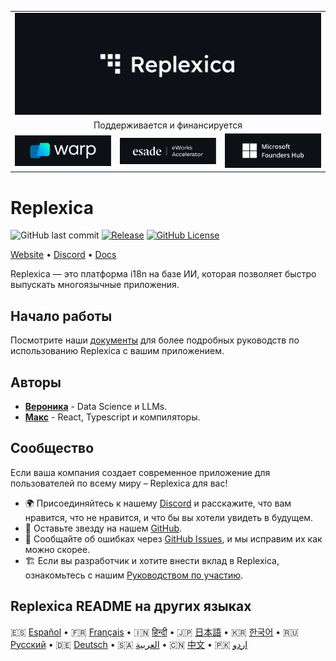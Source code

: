 <table width="100%">
    <tr>
        <td colspan="3">
            <a href="https://replexica.com">
                <img src="/content/banner.dark.png" width="100%" />
            </a>
        </td>
    </tr>
    <tr>
        <td colspan="3" align="center">
            Поддерживается и финансируется
        </td>
    </tr>
    <tr>
        <td width="33%">
            <a target="_blank" href="https://www.warp.dev/?utm_source=github&utm_medium=referral&utm_campaign=replexica_20240626">
                <img src="/content/warp.dark.png" />
            </a>
        </td>
        <td width="33%">
            <a target="_blank" href="https://www.esade.edu/en/learning-innovation/rambla/eworks">
                <img src="/content/eworks.dark.png" />
            </a>
        </td>
        <td width="33%">
            <a target="_blank" href="https://foundershub.startups.microsoft.com">
                <img src="/content/ms-f-hub.dark.png" />
            </a>
        </td>
    </tr>
</table>

# Replexica

![GitHub last commit](https://img.shields.io/github/last-commit/replexica/replexica)
[![Release](https://github.com/replexica/replexica/actions/workflows/release.yml/badge.svg)](https://github.com/replexica/replexica/actions/workflows/release.yml)
[![GitHub License](https://img.shields.io/github/license/replexica/replexica)](https://github.com/replexica/replexica/blob/main/LICENSE.md)

[Website](https://replexica.com) •
[Discord](https://replexica.com/go/discord) •
[Docs](https://replexica.com/go/docs)

Replexica — это платформа i18n на базе ИИ, которая позволяет быстро выпускать многоязычные приложения.

## Начало работы

Посмотрите наши [документы](https://replexica.com/go/docs) для более подробных руководств по использованию Replexica с вашим приложением.

## Авторы

* **[Вероника](https://github.com/vrcprl)** - Data Science и LLMs.
* **[Макс](https://github.com/maxprilutskiy)** - React, Typescript и компиляторы.

## Сообщество

Если ваша компания создает современное приложение для пользователей по всему миру – Replexica для вас!

* 🌍 Присоединяйтесь к нашему [Discord](https://discord.gg/GeK6AuSqzw) и расскажите, что вам нравится, что не нравится, и что бы вы хотели увидеть в будущем.
* 🌟 Оставьте звезду на нашем [GitHub](https://github.com/replexica/replexica).
* 🐞 Сообщайте об ошибках через [GitHub Issues](https://github.com/replexica/replexica/issues), и мы исправим их как можно скорее.
* 🏗️ Если вы разработчик и хотите внести вклад в Replexica, ознакомьтесь с нашим [Руководством по участию](./CONTRIBUTING.md).

## Replexica README на других языках

🇪🇸 [Español](/readme/es.md) •
🇫🇷 [Français](/readme/fr.md) •
🇮🇳 [हिन्दी](/readme/hi.md) •
🇯🇵 [日本語](/readme/ja.md) •
🇰🇷 [한국어](/readme/ko.md) •
🇷🇺 [Русский](/readme/ru.md) •
🇩🇪 [Deutsch](/readme/de.md) •
🇸🇦 [العربية](/readme/ar.md) •
🇨🇳 [中文](/readme/zh.md) •
🇵🇰 [اردو](/readme/ur.md)
